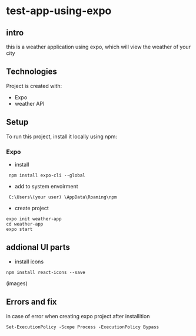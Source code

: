 # test-app-using-expo



## intro 
this is a weather application using expo, which will view the weather of your city 

## Technologies
Project is created with:
* Expo
* weather API

## Setup
To run this project, install it locally using npm:
### Expo 
* install 
```
 npm install expo-cli --global
```
* add to system envoirment 
```
 C:\Users\(your user) \AppData\Roaming\npm
```
* create project 
```
expo init weather-app
cd weather-app
expo start 
```


## addional UI parts 
* install icons 
```
npm install react-icons --save

```
(images)


## Errors and fix 
in case of error when creating expo project after installition 
```
Set-ExecutionPolicy -Scope Process -ExecutionPolicy Bypass
```
